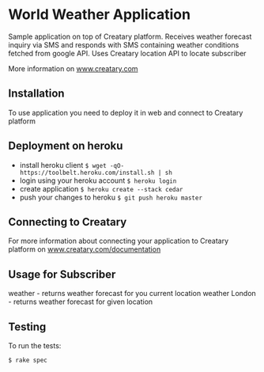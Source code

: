 World Weather Application
=============

Sample application on top of Creatary platform.
Receives weather forecast inquiry via SMS and responds with SMS containing weather conditions fetched from google API.
Uses Creatary location API to locate subscriber


More information on www.creatary.com


Installation
-----------

To use application you need to deploy it in web and connect to Creatary platform

## Deployment on heroku

  * install heroku client
  ```$ wget -qO- https://toolbelt.heroku.com/install.sh | sh```
  * login using your heroku account
  ```$ heroku login```
  * create application
  ```$ heroku create --stack cedar```
  * push your changes to heroku
  ```$ git push heroku master```

## Connecting to Creatary

  For more information about connecting your application to Creatary platform on www.creatary.com/documentation

Usage for Subscriber
-----------

  weather          -   returns weather forecast for you current location
  weather London   -   returns weather forecast for given location

Testing
-------

To run the tests:

    $ rake spec




